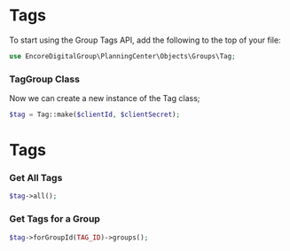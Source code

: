 # Tags

To start using the Group Tags API, add the following to the top of your file:

```php
use EncoreDigitalGroup\PlanningCenter\Objects\Groups\Tag;
```

### TagGroup Class

Now we can create a new instance of the Tag class;

```php
$tag = Tag::make($clientId, $clientSecret);
```

# Tags

### Get All Tags

```php
$tag->all();
```

### Get Tags for a Group

```php
$tag->forGroupId(TAG_ID)->groups();
```
